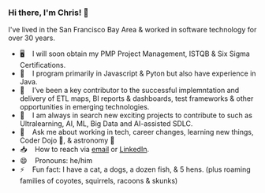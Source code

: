 ### Hi there, I'm Chris! 👋

<!--
**cjrumble/cjrumble** is a ✨ _special_ ✨ repository because its `README.md` (this file) appears on your GitHub profile. -->

I've lived in the San Francisco Bay Area & worked in software technology for over 30 years.

- 🖥  &nbsp;&nbsp; I will soon obtain my PMP Project Management, ISTQB & Six Sigma Certifications.
- 🌱  &nbsp;&nbsp; I program primarily in Javascript & Pyton but also have experience in Java.
- 👯  &nbsp;&nbsp; I’ve been a key contributor to the successful implemntation and delivery of ETL maps, BI reports & dashboards, test frameworks & other opportunities in emerging technologies.
- 🤔  &nbsp;&nbsp; I am always in search new exciting projects to contribute to such as Ultralearning, AI, ML, Big Data and AI-assisted SDLC.
- 💬  &nbsp;&nbsp; Ask me about working in tech, career changes, learning new things, Coder Dojo 🥷, & astronomy 🔭
- 📥  &nbsp;&nbsp; How to reach via <a href="cjrumble@yahoo.com">email</a> or <a href="https://www.linkedin.com/in/cjrumble">LinkedIn</a>.
- 😄  &nbsp;&nbsp; Pronouns: he/him
- ⚡ &nbsp;&nbsp; Fun fact: I have a cat, a dogs, a dozen fish, & 5 hens. (plus roaming families of coyotes, squirrels, racoons & skunks)
